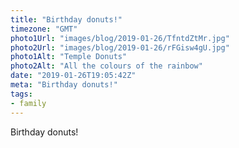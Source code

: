 ```yaml
---
title: "Birthday donuts!"
timezone: "GMT"
photo1Url: "images/blog/2019-01-26/TfntdZtMr.jpg"
photo2Url: "images/blog/2019-01-26/rFGisw4gU.jpg"
photo1Alt: "Temple Donuts"
photo2Alt: "All the colours of the rainbow"
date: "2019-01-26T19:05:42Z"
meta: "Birthday donuts!"
tags:
- family
---
```

Birthday donuts!
